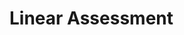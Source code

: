 # Linear Assessment

<linear-assessment>
  <assessment-item data-document="location-survey">
  <assessment-item data-document="grid-test">
  <assessment-item data-document="reading-comprehension">
</linear-assessment>
